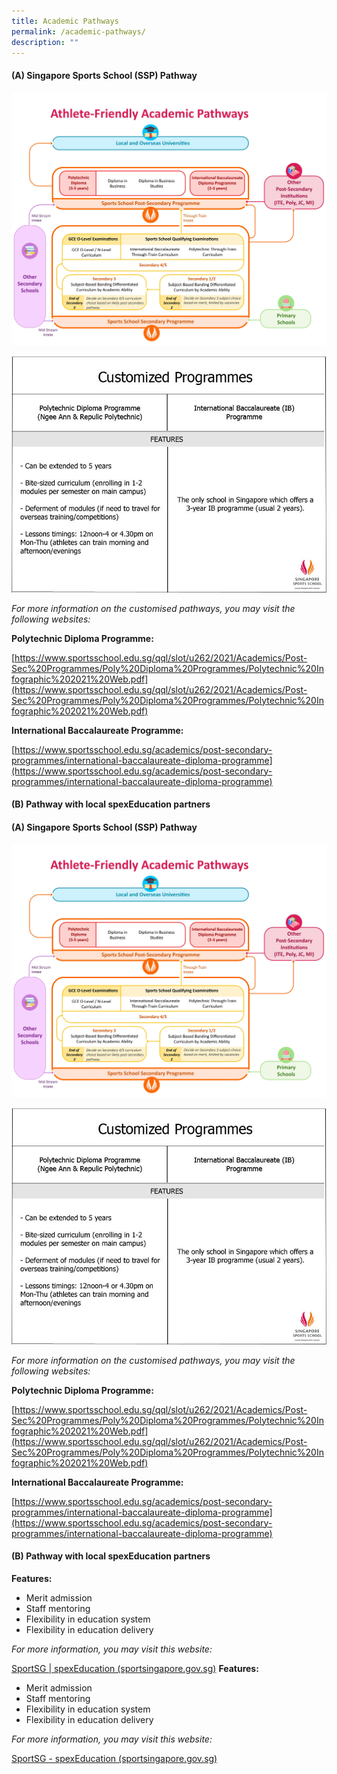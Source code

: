 ```yaml
---
title: Academic Pathways
permalink: /academic-pathways/
description: ""
---
```

#### **(A) Singapore Sports School (SSP) Pathway**

![Athlete-Friendly_Academic_Pathway](/images/What%20We%20Do/Singapore%20Sports%20Institute/Athlete%20Life/SpexEducation/Academic%20Pathways/Athlete-Friendly_Academic_Pathway.jpeg)

![SSP_pathway](/images/What%20We%20Do/Singapore%20Sports%20Institute/Athlete%20Life/SpexEducation/Academic%20Pathways/SSP_pathway.jpeg)

*For more information on the customised pathways, you may visit the following websites:*

**Polytechnic Diploma Programme:**

[https://www.sportsschool.edu.sg/qql/slot/u262/2021/Academics/Post-Sec%20Programmes/Poly%20Diploma%20Programmes/Polytechnic%20Infographic%202021%20Web.pdf](https://www.sportsschool.edu.sg/qql/slot/u262/2021/Academics/Post-Sec%20Programmes/Poly%20Diploma%20Programmes/Polytechnic%20Infographic%202021%20Web.pdf)

**International Baccalaureate Programme:**

[https://www.sportsschool.edu.sg/academics/post-secondary-programmes/international-baccalaureate-diploma-programme](https://www.sportsschool.edu.sg/academics/post-secondary-programmes/international-baccalaureate-diploma-programme)

#### **(B) Pathway with local spexEducation partners**
#### **(A) Singapore Sports School (SSP) Pathway**

![Athlete-Friendly_Academic_Pathway](/images/What%20We%20Do/Singapore%20Sports%20Institute/Athlete%20Life/SpexEducation/Academic%20Pathways/Athlete-Friendly_Academic_Pathway.jpeg)

![SSP_pathway](/images/What%20We%20Do/Singapore%20Sports%20Institute/Athlete%20Life/SpexEducation/Academic%20Pathways/SSP_pathway.jpeg)

*For more information on the customised pathways, you may visit the following websites:*

**Polytechnic Diploma Programme:**

[https://www.sportsschool.edu.sg/qql/slot/u262/2021/Academics/Post-Sec%20Programmes/Poly%20Diploma%20Programmes/Polytechnic%20Infographic%202021%20Web.pdf](https://www.sportsschool.edu.sg/qql/slot/u262/2021/Academics/Post-Sec%20Programmes/Poly%20Diploma%20Programmes/Polytechnic%20Infographic%202021%20Web.pdf)

**International Baccalaureate Programme:**

[https://www.sportsschool.edu.sg/academics/post-secondary-programmes/international-baccalaureate-diploma-programme](https://www.sportsschool.edu.sg/academics/post-secondary-programmes/international-baccalaureate-diploma-programme)

#### **(B) Pathway with local spexEducation partners**

**Features:**

* Merit admission
* Staff mentoring
* Flexibility in education system
* Flexibility in education delivery

*For more information, you may visit this website:*

[SportSG | spexEducation (sportsingapore.gov.sg)](/singapore-sports-institute/athlete-life/spexeducation/)
**Features:**

* Merit admission
* Staff mentoring
* Flexibility in education system
* Flexibility in education delivery

*For more information, you may visit this website:*

[SportSG - spexEducation (sportsingapore.gov.sg)](/singapore-sports-institute/athlete-life/spexeducation/)
